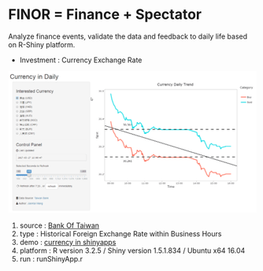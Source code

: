 # FINOR = Finance + Spectator 

Analyze finance events, validate the data and feedback to daily life based on R-Shiny platform.

* Investment : Currency Exchange Rate

![](https://raw.githubusercontent.com/jiankaiwang/finor/master/info/images/exchangeRate.gif)

1. source : [Bank Of Taiwan](http://rate.bot.com.tw/xrt/history?lang=zh-TW)
2. type : Historical Foreign Exchange Rate within Business Hours
3. demo : [currency in shinyapps](https://opensio.shinyapps.io/currency/)
4. platform : R version 3.2.5 / Shiny version 1.5.1.834 / Ubuntu x64 16.04
5. run : runShinyApp.r